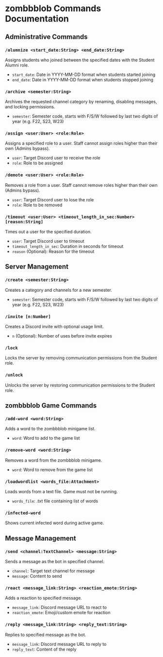 # zombbblob Commands Documentation

## Administrative Commands

### `/alumnize <start_date:String> <end_date:String>`
Assigns students who joined between the specified dates with the Student Alumni role.
- `start_date`: Date in YYYY-MM-DD format when students started joining
- `end_date`: Date in YYYY-MM-DD format when students stopped joining

### `/archive <semester:String>`
Archives the requested channel category by renaming, disabling messages, and locking permissions.
- `semester`: Semester code, starts with F/S/W followed by last two digits of year (e.g. F22, S23, W23)

### `/assign <user:User> <role:Role>`
Assigns a specified role to a user. Staff cannot assign roles higher than their own (Admins bypass).
- `user`: Target Discord user to receive the role
- `role`: Role to be assigned

### `/demote <user:User> <role:Role>`
Removes a role from a user. Staff cannot remove roles higher than their own (Admins bypass).
- `user`: Target Discord user to lose the role  
- `role`: Role to be removed

### `/timeout <user:User> <timeout_length_in_sec:Number> [reason:String]`
Times out a user for the specified duration.
- `user`: Target Discord user to timeout
- `timeout_length_in_sec`: Duration in seconds for timeout
- `reason` (Optional): Reason for the timeout

## Server Management

### `/create <semester:String>`
Creates a category and channels for a new semester.
- `semester`: Semester code, starts with F/S/W followed by last two digits of year (e.g. F22, S23, W23)

### `/invite [n:Number]`
Creates a Discord invite with optional usage limit.
- `n` (Optional): Number of uses before invite expires

### `/lock`
Locks the server by removing communication permissions from the Student role.

### `/unlock`
Unlocks the server by restoring communication permissions to the Student role.

## zombbblob Game Commands

### `/add-word <word:String>` 
Adds a word to the zombbblob minigame list.
- `word`: Word to add to the game list

### `/remove-word <word:String>`
Removes a word from the zombbblob minigame.
- `word`: Word to remove from the game list

### `/loadwordlist <words_file:Attachment>`
Loads words from a text file. Game must not be running.
- `words_file`: .txt file containing list of words

### `/infected-word`
Shows current infected word during active game.

## Message Management

### `/send <channel:TextChannel> <message:String>`
Sends a message as the bot in specified channel.
- `channel`: Target text channel for message
- `message`: Content to send

### `/react <message_link:String> <reaction_emote:String>`
Adds a reaction to specified message.
- `message_link`: Discord message URL to react to
- `reaction_emote`: Emoji/custom emote for reaction

### `/reply <message_link:String> <reply_text:String>`
Replies to specified message as the bot.
- `message_link`: Discord message URL to reply to  
- `reply_text`: Content of the reply
